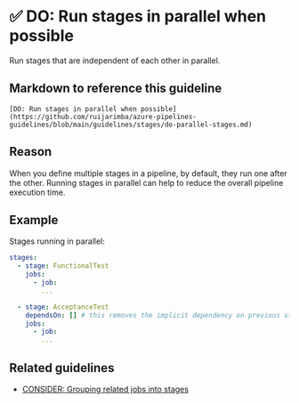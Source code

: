 # ✅ DO: Run stages in parallel when possible

Run stages that are independent of each other in parallel.

## Markdown to reference this guideline

```plaintext
[DO: Run stages in parallel when possible](https://github.com/ruijarimba/azure-pipelines-guidelines/blob/main/guidelines/stages/do-parallel-stages.md)
```

## Reason

When you define multiple stages in a pipeline, by default, they run one after
the other. Running stages in parallel can help to reduce the overall pipeline
execution time.

## Example

Stages running in parallel:

```yaml
stages:
  - stage: FunctionalTest
    jobs:
      - job:
        ...

  - stage: AcceptanceTest
    dependsOn: [] # this removes the implicit dependency on previous stage and causes this to run in parallel
    jobs:
      - job:
        ...
```

## Related guidelines

- [CONSIDER: Grouping related jobs into stages](/guidelines/stages/consider-grouping-jobs.md)
